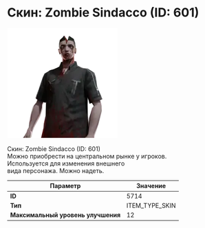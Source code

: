 # Скин: Zombie Sindacco (ID: 601)

![Item Image](../img/5714.webp?raw=true)

Скин: Zombie Sindacco (ID: 601)<br>Можно приобрести на центральном рынке у игроков.<br>Используется для изменения внешнего<br>вида персонажа. Можно надеть.


| Параметр | Значение |
|----------|----------|
| **ID** | 5714 |
| **Тип** | ITEM_TYPE_SKIN |
| **Максимальный уровень улучшения** | 12 |

